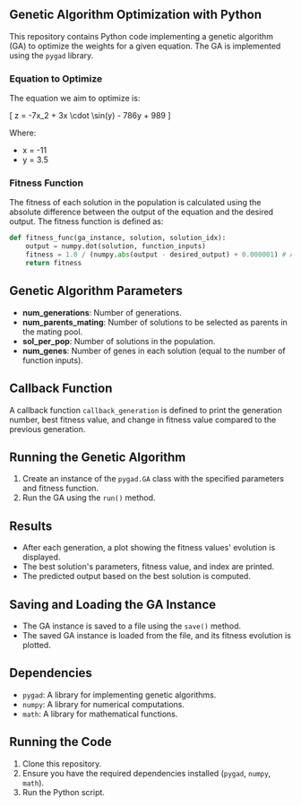 ## Genetic Algorithm Optimization with Python

This repository contains Python code implementing a genetic algorithm (GA) to optimize the weights for a given equation. The GA is implemented using the `pygad` library.

### Equation to Optimize

The equation we aim to optimize is:

\[ z = -7x_2 + 3x \cdot \sin(y) - 786y + 989 \]

Where:

- x = -11
- y = 3.5

### Fitness Function

The fitness of each solution in the population is calculated using the absolute difference between the output of the equation and the desired output. The fitness function is defined as:

```python
def fitness_func(ga_instance, solution, solution_idx):
    output = numpy.dot(solution, function_inputs)
    fitness = 1.0 / (numpy.abs(output - desired_output) + 0.000001) # Adding a small value to avoid division by zero.
    return fitness

```

## Genetic Algorithm Parameters

- **num_generations**: Number of generations.
- **num_parents_mating**: Number of solutions to be selected as parents in the mating pool.
- **sol_per_pop**: Number of solutions in the population.
- **num_genes**: Number of genes in each solution (equal to the number of function inputs).

## Callback Function

A callback function `callback_generation` is defined to print the generation number, best fitness value, and change in fitness value compared to the previous generation.

## Running the Genetic Algorithm

1. Create an instance of the `pygad.GA` class with the specified parameters and fitness function.
2. Run the GA using the `run()` method.

## Results

- After each generation, a plot showing the fitness values' evolution is displayed.
- The best solution's parameters, fitness value, and index are printed.
- The predicted output based on the best solution is computed.

## Saving and Loading the GA Instance

- The GA instance is saved to a file using the `save()` method.
- The saved GA instance is loaded from the file, and its fitness evolution is plotted.

## Dependencies

- `pygad`: A library for implementing genetic algorithms.
- `numpy`: A library for numerical computations.
- `math`: A library for mathematical functions.

## Running the Code

1. Clone this repository.
2. Ensure you have the required dependencies installed (`pygad`, `numpy`, `math`).
3. Run the Python script.
